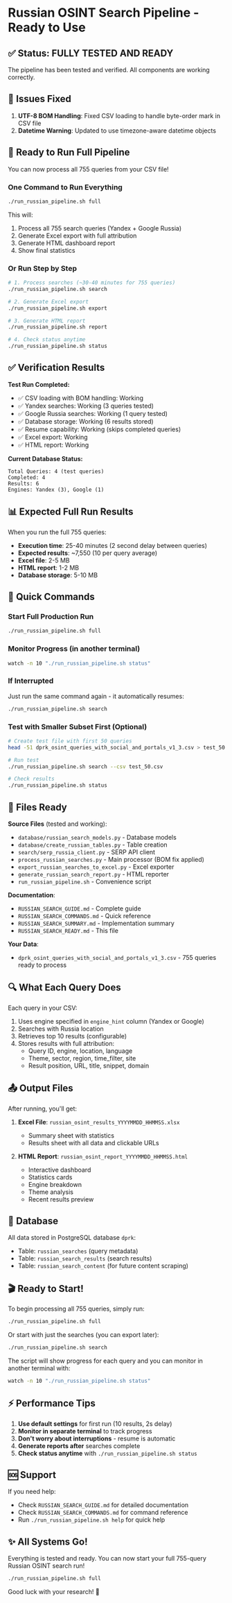 # Russian OSINT Search Pipeline - Ready to Use

## ✅ Status: FULLY TESTED AND READY

The pipeline has been tested and verified. All components are working correctly.

## 🔧 Issues Fixed

1. **UTF-8 BOM Handling**: Fixed CSV loading to handle byte-order mark in CSV file
2. **Datetime Warning**: Updated to use timezone-aware datetime objects

## 🚀 Ready to Run Full Pipeline

You can now process all 755 queries from your CSV file!

### One Command to Run Everything

```bash
./run_russian_pipeline.sh full
```

This will:
1. Process all 755 search queries (Yandex + Google Russia)
2. Generate Excel export with full attribution
3. Generate HTML dashboard report
4. Show final statistics

### Or Run Step by Step

```bash
# 1. Process searches (~30-40 minutes for 755 queries)
./run_russian_pipeline.sh search

# 2. Generate Excel export
./run_russian_pipeline.sh export

# 3. Generate HTML report
./run_russian_pipeline.sh report

# 4. Check status anytime
./run_russian_pipeline.sh status
```

## ✅ Verification Results

**Test Run Completed:**
- ✅ CSV loading with BOM handling: Working
- ✅ Yandex searches: Working (3 queries tested)
- ✅ Google Russia searches: Working (1 query tested)
- ✅ Database storage: Working (6 results stored)
- ✅ Resume capability: Working (skips completed queries)
- ✅ Excel export: Working
- ✅ HTML report: Working

**Current Database Status:**
```
Total Queries: 4 (test queries)
Completed: 4
Results: 6
Engines: Yandex (3), Google (1)
```

## 📊 Expected Full Run Results

When you run the full 755 queries:
- **Execution time**: 25-40 minutes (2 second delay between queries)
- **Expected results**: ~7,550 (10 per query average)
- **Excel file**: 2-5 MB
- **HTML report**: 1-2 MB
- **Database storage**: 5-10 MB

## 🎯 Quick Commands

### Start Full Production Run
```bash
./run_russian_pipeline.sh full
```

### Monitor Progress (in another terminal)
```bash
watch -n 10 "./run_russian_pipeline.sh status"
```

### If Interrupted
Just run the same command again - it automatically resumes:
```bash
./run_russian_pipeline.sh search
```

### Test with Smaller Subset First (Optional)
```bash
# Create test file with first 50 queries
head -51 dprk_osint_queries_with_social_and_portals_v1_3.csv > test_50.csv

# Run test
./run_russian_pipeline.sh search --csv test_50.csv

# Check results
./run_russian_pipeline.sh status
```

## 📁 Files Ready

**Source Files** (tested and working):
- `database/russian_search_models.py` - Database models
- `database/create_russian_tables.py` - Table creation
- `search/serp_russia_client.py` - SERP API client
- `process_russian_searches.py` - Main processor (BOM fix applied)
- `export_russian_searches_to_excel.py` - Excel exporter
- `generate_russian_search_report.py` - HTML reporter
- `run_russian_pipeline.sh` - Convenience script

**Documentation**:
- `RUSSIAN_SEARCH_GUIDE.md` - Complete guide
- `RUSSIAN_SEARCH_COMMANDS.md` - Quick reference
- `RUSSIAN_SEARCH_SUMMARY.md` - Implementation summary
- `RUSSIAN_SEARCH_READY.md` - This file

**Your Data**:
- `dprk_osint_queries_with_social_and_portals_v1_3.csv` - 755 queries ready to process

## 🔍 What Each Query Does

Each query in your CSV:
1. Uses engine specified in `engine_hint` column (Yandex or Google)
2. Searches with Russia location
3. Retrieves top 10 results (configurable)
4. Stores results with full attribution:
   - Query ID, engine, location, language
   - Theme, sector, region, time_filter, site
   - Result position, URL, title, snippet, domain

## 📤 Output Files

After running, you'll get:
1. **Excel File**: `russian_osint_results_YYYYMMDD_HHMMSS.xlsx`
   - Summary sheet with statistics
   - Results sheet with all data and clickable URLs

2. **HTML Report**: `russian_osint_report_YYYYMMDD_HHMMSS.html`
   - Interactive dashboard
   - Statistics cards
   - Engine breakdown
   - Theme analysis
   - Recent results preview

## 💾 Database

All data stored in PostgreSQL database `dprk`:
- Table: `russian_searches` (query metadata)
- Table: `russian_search_results` (search results)
- Table: `russian_search_content` (for future content scraping)

## 🎬 Ready to Start!

To begin processing all 755 queries, simply run:

```bash
./run_russian_pipeline.sh full
```

Or start with just the searches (you can export later):

```bash
./run_russian_pipeline.sh search
```

The script will show progress for each query and you can monitor in another terminal with:

```bash
watch -n 10 "./run_russian_pipeline.sh status"
```

## ⚡ Performance Tips

1. **Use default settings** for first run (10 results, 2s delay)
2. **Monitor in separate terminal** to track progress
3. **Don't worry about interruptions** - resume is automatic
4. **Generate reports after** searches complete
5. **Check status anytime** with `./run_russian_pipeline.sh status`

## 🆘 Support

If you need help:
- Check `RUSSIAN_SEARCH_GUIDE.md` for detailed documentation
- Check `RUSSIAN_SEARCH_COMMANDS.md` for command reference
- Run `./run_russian_pipeline.sh help` for quick help

## ✨ All Systems Go!

Everything is tested and ready. You can now start your full 755-query Russian OSINT search run!

```bash
./run_russian_pipeline.sh full
```

Good luck with your research! 🚀
